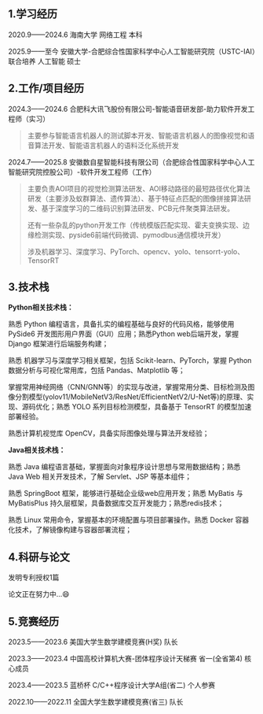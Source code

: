 ## 1.学习经历

2020.9——2024.6 海南大学 网络工程 本科

2025.9——至今 安徽大学-合肥综合性国家科学中心人工智能研究院（USTC-IAI）联合培养 人工智能 硕士

## 2.工作/项目经历

2024.3——2024.6 合肥科大讯飞股份有限公司-智能语音研发部-助力软件开发工程师（实习）

> 主要参与智能语言机器人的测试脚本开发、智能语言机器人的图像视觉和语音算法开发、智能语言机器人的语料泛化系统开发

2024.7——2025.8 安徽数自星智能科技有限公司（合肥综合性国家科学中心人工智能研究院控股公司）-软件开发工程师（工作）

> 主要负责AOI项目的视觉检测算法研发、AOI移动路径的最短路径优化算法研发（主要涉及蚁群算法、遗传算法）、基于特征点匹配的图像拼接算法研发、基于深度学习的二维码识别算法研发、PCB元件聚类算法研发。
>
> 还有一些杂乱的python开发工作（传统模版匹配实现、霍夫变换实现、边缘检测实现、pyside6前端代码微调、pymodbus通信模块开发）
>
> 涉及机器学习、深度学习、PyTorch、opencv、yolo、tensorrt-yolo、TensorRT

## 3.技术栈

**Python相关技术栈：** 

熟悉 Python 编程语言，具备扎实的编程基础与良好的代码风格，能够使用 PySide6 开发图形用户界面（GUI）应用；熟悉Python web后端开发，掌握 Django 框架进行后端服务构建；

熟悉 机器学习与深度学习相关框架，包括 Scikit-learn、PyTorch，掌握 Python 数据分析与可视化常用库，包括 Pandas、Matplotlib 等；

掌握常用神经网络（CNN/GNN等）的实现与改进，掌握常用分类、目标检测及图像分割模型(yolov11/MobileNetV3/ResNet/EfficientNetV2/U-Net等)的原理、实现、源码优化；熟悉 YOLO 系列目标检测模型，具备基于 TensorRT 的模型加速部署经验。

熟悉计算机视觉库 OpenCV，具备实际图像处理与算法开发经验；



**Java相关技术栈：** 

熟悉 Java 编程语言基础，掌握面向对象程序设计思想与常用数据结构；熟悉 Java Web 相关开发技术，了解 Servlet、JSP 等基本组件；

熟悉 SpringBoot 框架，能够进行基础企业级web应用开发；熟悉 MyBatis 与 MyBatisPlus 持久层框架，具备数据库交互开发能力；熟悉redis技术；

熟悉 Linux 常用命令，掌握基本的环境配置与项目部署操作。熟悉 Docker 容器化技术，了解镜像构建与容器部署流程；

## 4.科研与论文

发明专利授权1篇

论文正在努力中...😄

## 5.竞赛经历

2023.5——2023.6 美国大学生数学建模竞赛(H奖)  队长 

2023.3——2023.4 中国高校计算机大赛-团体程序设计天梯赛 省一(全省第4) 核心成员

2023.4——2023.5 蓝桥杯 C/C++程序设计大学A组(省二)    个人参赛

2022.10——2022.11 全国大学生数学建模竞赛(省三)    队长







